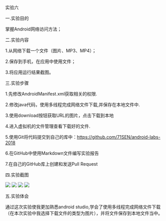实验六

一.实验目的

掌握Android网络访问方法；
  

二.实验内容

1.从网络下载一个文件（图片、MP3、MP4）；

2.保存到手机，在应用中使用文件；

3.将应用运行结果截图。


三.实验步骤

1.先修改AndroidManifest.xml获取相关的权限.

2.修改java代码，使用多线程完成网络文件下载,并保存在本地文件中.

3.使用download按钮获取URL的图片，点击下载到本地

4.进入虚拟机的文件管理查看下载好的文件.

5.使用Git将代码提交到自己的库中：https://github.com/71SEN/android-labs-2018<br>

6.在GitHub中使用Markdown文件编写实验报告

7.在自己的GitHub库上创建和发送Pull Request

四.实验截图

![](https://raw.githubusercontent.com/71SEN/android-labs-2018/master/soft1614080902104/%E5%AE%9E%E9%AA%8C6%E6%88%AA%E5%9B%BE1.png)
![](https://raw.githubusercontent.com/71SEN/android-labs-2018/master/soft1614080902104/%E5%AE%9E%E9%AA%8C6%E6%88%AA%E5%9B%BE2.png)
![](https://raw.githubusercontent.com/71SEN/android-labs-2018/master/soft1614080902104/%E5%AE%9E%E9%AA%8C6%E6%88%AA%E5%9B%BE3.png)
![](https://raw.githubusercontent.com/71SEN/android-labs-2018/master/soft1614080902104/%E5%AE%9E%E9%AA%8C6%E6%88%AA%E5%9B%BE4.png)


五.实验体会

通过这次实验使我更加熟悉android studio,学会了使用多线程完成网络文件下载（在本次实验中我选择下载文件的类型为图片），并将文件保存到本地文件当中。
